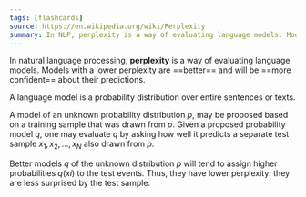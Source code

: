 ```yaml
---
tags: [flashcards]
source: https://en.wikipedia.org/wiki/Perplexity
summary: In NLP, perplexity is a way of evaluating language models. Models with a lower perplexity are better and will be more confident about their predictions.
---
```

In natural language processing, **perplexity** is a way of evaluating language models. Models with a lower perplexity are ==better== and will be ==more confident== about their predictions.
<!--SR:!2028-09-12,1856,350!2024-02-24,558,330-->

A language model is a probability distribution over entire sentences or texts.

A model of an unknown probability distribution _p_, may be proposed based on a training sample that was drawn from _p_. Given a proposed probability model _q_, one may evaluate _q_ by asking how well it predicts a separate test sample $x_1, x_2, \dots, x_N$ also drawn from _p_.

Better models _q_ of the unknown distribution _p_ will tend to assign higher probabilities _q_(_xi_) to the test events. Thus, they have lower perplexity: they are less surprised by the test sample.